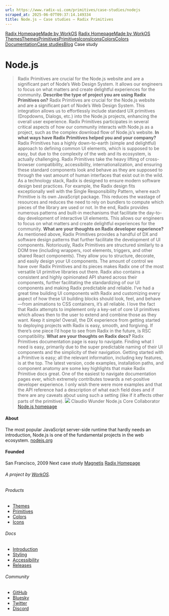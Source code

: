 ```yaml
---
url: https://www.radix-ui.com/primitives/case-studies/nodejs
scraped_at: 2025-06-07T09:37:14.149334
title: Node.js – Case studies – Radix Primitives
---
```


[Radix Homepage](https://www.radix-ui.com/)[Made by WorkOS](https://workos.com)
[Radix Homepage](https://www.radix-ui.com/)[Made by WorkOS](https://workos.com)
[ThemesThemes](https://www.radix-ui.com/)[PrimitivesPrimitives](https://www.radix-ui.com/primitives)[IconsIcons](https://www.radix-ui.com/icons)[ColorsColors](https://www.radix-ui.com/colors)
[Documentation](https://www.radix-ui.com/primitives/docs)[Case studies](https://www.radix-ui.com/primitives/case-studies)[Blog](https://www.radix-ui.com/blog)[](https://github.com/radix-ui/primitives)
Case study
# Node.js
> Radix Primitives are crucial for the Node.js website and are a significant part of Node’s Web Design System. It allows our engineers to focus on what matters and create delightful experiences for the community.
**Describe the type of project you are using Radix Primitives on?**
Radix Primitives are crucial for the Node.js website and are a significant part of Node’s Web Design System. This integration allows us to effortlessly include standard UX primitives (Dropdowns, Dialogs, etc.) into the Node.js projects, enhancing the overall user experience.
Radix Primitives participates in several critical aspects of how our community interacts with Node.js as a project, such as the complex download flow of Node.js’s website.
**In what ways have Radix Primitives helped you and your company?**
Radix Primitives has a highly down-to-earth (simple and delightful) approach to defining common UI elements, which is supposed to be easy, but due to the complexity of the web and its ecosystem, is actually challenging.
Radix Primitives take the heavy lifting of cross-browser compatibility, accessibility, internationalization, and ensuring these standard components look and behave as they are supposed to through the vast amount of human interfaces that exist out in the wild.
As a technology stack, Radix is designed to ensure modern software design best practices. For example, the Radix design fits exceptionally well with the Single Responsibility Pattern, where each Primitive is its own JavaScript package. This reduces the wastage of resources and reduces the need to rely on bundlers to compute which pieces of the library are used or not.
In the end, Radix provides numerous patterns and built-in mechanisms that facilitate the day-to-day development of interactive UI elements. This allows our engineers to focus on what matters and create delightful experiences for the community.
**What are your thoughts on Radix developer experience?**
As mentioned above, Radix Primitives provides a handful of DX and software design patterns that further facilitate the development of UI components.
Notoriously, Radix Primitives are structured similarly to a DOM tree (including wrappers, root elements, triggers, and other shared React components). They allow you to structure, decorate, and easily design your UI components. The amount of control we have over Radix Primitives and its pieces makes Radix one of the most versatile UI primitive libraries out there.
Radix also contains a consistent and highly opinionated API shared across their components, further facilitating the standardizing of our UI components and making Radix predictable and reliable.
I’ve had a great time building UI components with Radix and customizing every aspect of how these UI building blocks should look, feel, and behave—from animations to CSS containers, it’s all reliable.
I love the fact that Radix attempts to implement only a key-set of core UI primitives which allows then to the user to extend and combine those as they want. Keep it simple!
Overall, the DX experience from getting started to deploying projects with Radix is easy, smooth, and forgiving. If there’s one piece I’d hope to see from Radix in the future, is RSC compatibility.
**What are your thoughts on Radix docs?**
Radix Primitives documentation page is easy to navigate. Finding what I need is easy, primarily due to the super predictable naming of their UI components and the simplicity of their navigation.
Getting started with a Primitive is easy; all the relevant information, including key features, is at the top. The latest version, code examples, installation paths, and component anatomy are some key highlights that make Radix Primitive docs great.
One of the easiest to navigate documentation pages ever, which extremely contributes towards a net-positive developer experience.
I only wish there were more examples and that the API reference had a description of what each field does and if there are any caveats about using such a setting (like if it affects other parts of the primitive).
![](https://www.radix-ui.com/marketing/avatar-claudio-wunder.jpg)
Claudio Wunder
Node.js Core Collaborator
[Node.js homepage](https://nodejs.org)
#### About
The most popular JavaScript server-side runtime that hardly needs an introduction, Node.js is one of the fundamental projects in the web ecosystem.
[nodejs.org](https://nodejs.org)
#### Founded
San Francisco, 2009
Next case study
[Magnetis](https://www.radix-ui.com/primitives/case-studies/magnetis)
[Radix Homepage](https://www.radix-ui.com/)
###### A project by [WorkOS](https://workos.com).
###### Products
  * [Themes](https://www.radix-ui.com/)
  * [Primitives](https://www.radix-ui.com/primitives)
  * [Colors](https://www.radix-ui.com/colors)
  * [Icons](https://www.radix-ui.com/icons)


###### Docs
  * [Introduction](https://www.radix-ui.com/primitives/docs/overview/introduction)
  * [Styling](https://www.radix-ui.com/primitives/docs/guides/styling)
  * [Accessibility](https://www.radix-ui.com/primitives/docs/overview/accessibility)
  * [Releases](https://www.radix-ui.com/primitives/docs/overview/releases)


###### Community
  * [GitHub](https://github.com/radix-ui)
  * [Bluesky](https://bsky.app/profile/radix-ui.com)
  * [Twitter](https://twitter.com/radix_ui)
  * [Discord](https://discord.com/invite/7Xb99uG)



